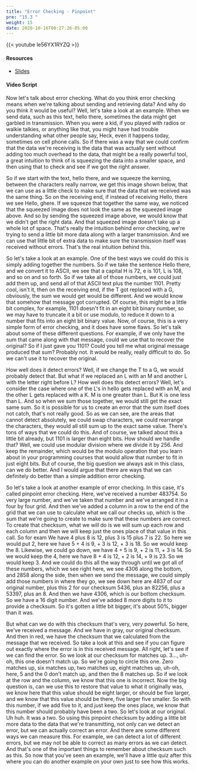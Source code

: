 ```yaml
---
title: "Error Checking - Pinpoint"
pre: "15.3 "
weight: 15
date: 2020-10-16T00:27:26-05:00
---
```


{{< youtube le56YX1RYZQ >}}


#### Resources
* [Slides](slides/21-Compression-Error-Checking.pdf)

#### Video Script

Now let's talk about error checking. What do you think error checking means when we're talking about sending and retrieving data? And why do you think it would be useful? Well, let's take a look at an example. When we send data, such as this text, hello there, sometimes the data might get garbled in transmission. When you were a kid, if you played with radios or walkie talkies, or anything like that, you might have had trouble understanding what other people say, Heck, even it happens today, sometimes on cell phone calls. So if there was a way that we could confirm that the data we're receiving is the data that was actually sent without adding too much overhead to the data, that might be a really powerful tool, a great intuition to think of is squeezing the data into a smaller space, and then using that to check and see if we got the right answer. 

So if we start with the text, hello there, and we squeeze the kerning, between the characters really narrow, we get this image shown below, that we can use as a little check to make sure that the data that we received was the same thing. So on the receiving end, if instead of receiving Hello, there we see Hello, ghere. If we squeeze that together the same way, we noticed that the squeezed image does not look the same as the squeezed image above. And so by sending the squeezed image above, we would know that we didn't get the right data. And that squeezed image doesn't take up a whole lot of space. That's really the intuition behind error checking, we're trying to send a little bit more data along with a larger transmission. And we can use that little bit of extra data to make sure the transmission itself was received without errors. That's the real intuition behind this. 

So let's take a look at an example. One of the best ways we could do this is simply adding together the numbers. So if we take the sentence Hello there, and we convert it to ASCII, we see that a capital H is 72, e is 101, L is 108, and so on and so forth. So if we take all of those numbers, we could just add them up, and send all of that ASCII text plus the number 1101. Pretty cool, isn't it, then on the receiving end, if the T got replaced with a G, obviously, the sum we would get would be different. And we would know that somehow that message got corrupted. Of course, this might be a little bit complex, for example, 1101 doesn't fit in an eight bit binary number, so we may have to truncate it a bit or use modulo, to reduce it down to a number that fits into an eight bit binary value. Now, of course, this is a very simple form of error checking, and it does have some flaws. So let's talk about some of these different questions. For example, if we only have the sum that came along with that message, could we use that to recover the original? So if I just gave you 1101? Could you tell me what original message produced that sum? Probably not. It would be really, really difficult to do. So we can't use it to recover the original. 

How well does it detect errors? Well, if we change the T to a G, we would probably detect that. But what if we replaced an L with an M and another L with the letter right before L? How well does this detect errors? Well, let's consider the case where one of the L's in hello gets replaced with an M, and the other L gets replaced with a K. M is one greater than L. But K is one less than L. And so when we sum those together, we would still get the exact same sum. So it is possible for us to create an error that the sum itself does not catch, that's not really good. So as we can see, are the areas that cannot detect absolutely, we could swap characters, we could rearrange the characters, they would all still sum up to the exact same value. There's tons of ways that we could do this. And of course, we talked about this a little bit already, but 1101 is larger than eight bits. How should we handle that? Well, we could use modular division where we divide it by 256. And keep the remainder, which would be the modulo operation that you learn about in your programming courses that would allow that number to fit in just eight bits. But of course, the big question we always ask in this class, can we do better. And I would argue that there are ways that we can definitely do better than a simple addition error checking. 

So let's take a look at another example of error checking. In this case, it's called pinpoint error checking. Here, we've received a number 483754. So very large number, and we've taken that number and we've arranged it in a four by four grid. And then we've added a column in a row to the end of the grid that we can use to calculate what we call our checks up, which is the sum that we're going to create to make sure that these numbers are correct. To create that checksum, what we will do is we will sum up each row and each column and then we will keep just the ones place of that value in this call. So for exam We have 4 plus 8 is 12, plus 3 is 15 plus 7 is 22. So here we would put 2, here we have 5 + 4 is 9, + 3 is 12, + 3 is 18. So we would keep the 8. Likewise, we could go down, we have 4 + 5 is 9, + 2 is 11, + 3 is 14. So we would keep the 4, here we have 8 + 4 is 12, + 2 is 14, + 9 is 23. So we would keep 3. And we could do this all the way through until we got all of these numbers, which we see right here, we see 4306 along the bottom, and 2858 along the side, then when we send the message, we could simply add those numbers in where they go, we see down here are 4837 of our original number, plus this 2 for our checksum 5436, plus an 82256, plus a 53397, plus an 8. And then we have 4306, which is our bottom checksum. So we have a 16 digit number. And we've added 8 more digits to it to provide a checksum. So it's gotten a little bit bigger, it's about 50%, bigger than it was. 

But what can we do with this checksum that's very, very powerful. So here, we've received a message. And we have in gray, our original checksum. And then in red, we have the checksum that we calculated from the message that we received. So take a look at this and see if you can figure out exactly where the error is in this received message. All right, let's see if we can find the error. So we look at our checksum for matches up. 3..., uh-oh, this one doesn't match up. So we're going to circle this one. Zero matches up, six matches up, two matches up, eight matches up, uh-oh, here, 5 and the 0 don't match up, and then the 8 matches up. So if we look at the row and the column, we know that this one is incorrect. Now the big question is, can we use this to restore that value to what it originally was, we know here that this value should be eight larger, or should be five larger, and we know that this value should be there, five larger five smaller. So with this number, if we add five to it, and just keep the ones place, we know that this number should probably have been a two. So let's look at our original. Uh huh. It was a two. So using this pinpoint checksum by adding a little bit more data to the data that we're transmitting, not only can we detect an error, but we can actually correct an error. And there are some different ways we can measure this. For example, we can detect a lot of different errors, but we may not be able to correct as many errors as we can detect. And that's one of the important things to remember about checksum such as this. So now that you've seen an example, we'll have a little quiz after this where you can do another example on your own just to see how this works.